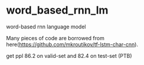 # word_based_rnn_lm
word-based rnn language model

Many pieces of code are borrowed from here(https://github.com/mkroutikov/tf-lstm-char-cnn).

get ppl 86.2 on valid-set and 82.4 on test-set (PTB)
